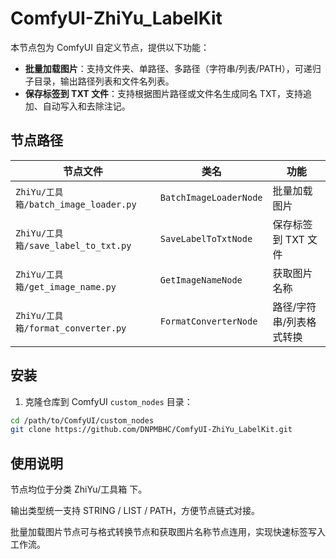 # ComfyUI-ZhiYu_LabelKit

本节点包为 ComfyUI 自定义节点，提供以下功能：

- **批量加载图片**：支持文件夹、单路径、多路径（字符串/列表/PATH），可递归子目录，输出路径列表和文件名列表。
- **保存标签到 TXT 文件**：支持根据图片路径或文件名生成同名 TXT，支持追加、自动写入和去除注记。

## 节点路径

| 节点文件 | 类名 | 功能 |
|-----------|------|------|
| `ZhiYu/工具箱/batch_image_loader.py` | `BatchImageLoaderNode` | 批量加载图片 |
| `ZhiYu/工具箱/save_label_to_txt.py` | `SaveLabelToTxtNode` | 保存标签到 TXT 文件 |
| `ZhiYu/工具箱/get_image_name.py` | `GetImageNameNode` | 获取图片名称 |
| `ZhiYu/工具箱/format_converter.py` | `FormatConverterNode` | 路径/字符串/列表格式转换 |

## 安装

1. 克隆仓库到 ComfyUI `custom_nodes` 目录：

```bash
cd /path/to/ComfyUI/custom_nodes
git clone https://github.com/DNPMBHC/ComfyUI-ZhiYu_LabelKit.git
```
## 使用说明

节点均位于分类 ZhiYu/工具箱 下。

输出类型统一支持 STRING / LIST / PATH，方便节点链式对接。

批量加载图片节点可与格式转换节点和获取图片名称节点连用，实现快速标签写入工作流。
